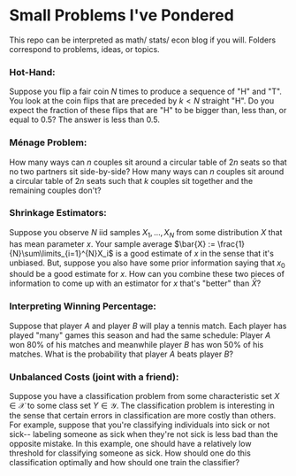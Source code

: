 # Small Problems I've Pondered

This repo can be interpreted as math/ stats/ econ blog if you will. Folders correspond to problems, ideas, or topics.

### Hot-Hand:

Suppose you flip a fair coin $N$ times to produce a sequence of "H" and "T". You look at the coin flips that are preceded by $k < N$ straight "H". Do you expect the fraction of these flips that are "H" to be bigger than, less than, or equal to $0.5$? The answer is less than $0.5$.

### Ménage Problem: 

How many ways can $n$ couples sit around a circular table of $2n$ seats so that no two partners sit side-by-side? How many ways can $n$ couples sit around a circular table of $2n$ seats such that $k$ couples sit together and the remaining couples don't?

### Shrinkage Estimators:

Suppose you observe $N$ iid samples $X_1,...,X_N$ from some distribution $X$ that has mean parameter $x$. Your sample average $\bar{X} := \frac{1}{N}\sum\limits_{i=1}^{N}X_i$ is a good estimate of $x$ in the sense that it's unbiased. But, suppose you also have some prior information saying that $x_0$ should be a good estimate for $x$. How can you combine these two pieces of information to come up with an estimator for $x$ that's "better" than $\bar{X}$?

### Interpreting Winning Percentage:

Suppose that player $A$ and player $B$ will play a tennis match. Each player has played "many" games this season and had the same schedule: Player $A$ won $80$\% of his matches and meanwhile player $B$ has won $50$\% of his matches. What is the probability that player $A$ beats player $B$?

### Unbalanced Costs (joint with a friend):

Suppose you have a classification problem from some characteristic set $X \in \mathcal{X}$ to some class set $Y \in \mathcal{Y}$. The classification problem is interesting in the sense that certain errors in classification are more costly than others. For example, suppose that you're classifying individuals into sick or not sick-- labeling someone as sick when they're not sick is less bad than the opposite mistake. In this example, one should have a relatively low threshold for classifying someone as sick. How should one do this classification optimally and how should one train the classifier?

